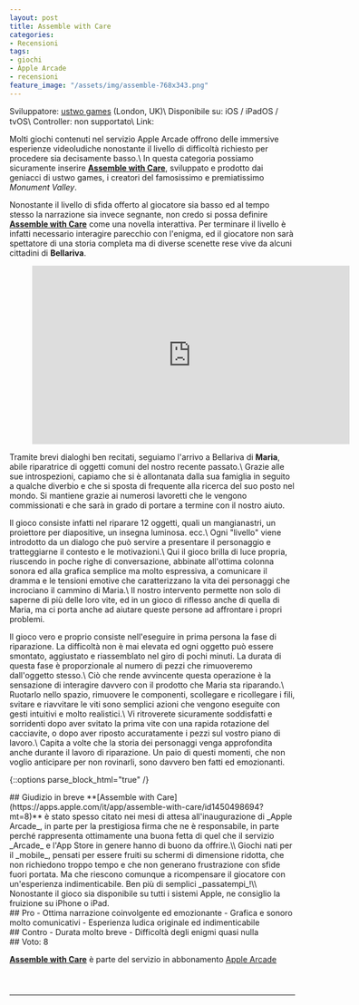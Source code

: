 ```yaml
---
layout: post
title: Assemble with Care
categories:
- Recensioni
tags:
- giochi
- Apple Arcade
- recensioni
feature_image: "/assets/img/assemble-768x343.png"
---
```


Sviluppatore: [ustwo games](https://www.ustwogames.co.uk/) (London, UK)\\
Disponibile su: iOS / iPadOS / tvOS\\
Controller: non supportato\\
Link: <a href="https://apps.apple.com/it/app/assemble-with-care/id1450498694?mt=8" style="display:inline-block;overflow:hidden;background:url(https://linkmaker.itunes.apple.com/assets/shared/badges/it-it/appstore-sm.svg) no-repeat;width:60px;height:15px;"></a>

Molti giochi contenuti nel servizio Apple Arcade offrono delle immersive esperienze videoludiche nonostante il livello di difficoltà richiesto per procedere sia decisamente basso.\\
In questa categoria possiamo sicuramente inserire **[Assemble with Care](https://apps.apple.com/it/app/assemble-with-care/id1450498694?mt=8)**, sviluppato e prodotto dai geniacci di ustwo games, i creatori del famosissimo e premiatissimo _Monument Valley_.

Nonostante il livello di sfida offerto al giocatore sia basso ed al tempo stesso la narrazione sia invece segnante, non credo si possa definire **[Assemble with Care](https://apps.apple.com/it/app/assemble-with-care/id1450498694?mt=8)** come una novella interattiva. Per terminare il livello è infatti necessario interagire parecchio con l'enigma, ed il giocatore non sarà spettatore di una storia completa ma di diverse scenette rese vive da alcuni cittadini di **Bellariva**.

<figure class="video_container">
	<iframe width="560" height="315" src="https://www.youtube.com/embed/04i8usL2lF0" frameborder="0" allow="accelerometer; autoplay; encrypted-media; gyroscope; picture-in-picture" allowfullscreen></iframe>
</figure>

Tramite brevi dialoghi ben recitati, seguiamo l'arrivo a Bellariva di **Maria**, abile riparatrice di oggetti comuni del nostro recente passato.\\
Grazie alle sue introspezioni, capiamo che si è allontanata dalla sua famiglia in seguito a qualche diverbio e che si sposta di frequente alla ricerca del suo posto nel mondo. Si mantiene grazie ai numerosi lavoretti che le vengono commissionati e che sarà in grado di portare a termine con il nostro aiuto.

Il gioco consiste infatti nel riparare 12 oggetti, quali un mangianastri, un proiettore per diapositive, un insegna luminosa. ecc.\\
Ogni "livello" viene introdotto da un dialogo che può servire a presentare il personaggio e tratteggiarne il contesto e le motivazioni.\\
Qui il gioco brilla di luce propria, riuscendo in poche righe di conversazione, abbinate all'ottima colonna sonora ed alla grafica semplice ma molto espressiva, a comunicare il dramma e le tensioni emotive che caratterizzano la vita dei personaggi che incrociano il cammino di Maria.\\
Il nostro intervento permette non solo di saperne di più delle loro vite, ed in un gioco di riflesso anche di quella di Maria, ma ci porta anche ad aiutare queste persone ad affrontare i propri problemi.

Il gioco vero e proprio consiste nell'eseguire in prima persona la fase di riparazione. La difficoltà non è mai elevata ed ogni oggetto può essere smontato, aggiustato e riassemblato nel giro di pochi minuti. La durata di questa fase è proporzionale al numero di pezzi che rimuoveremo dall'oggetto stesso.\\
Ciò che rende avvincente questa operazione è la sensazione di interagire davvero con il prodotto che Maria sta riparando.\\
Ruotarlo nello spazio, rimuovere le componenti, scollegare e ricollegare i fili, svitare e riavvitare le viti sono semplici azioni che vengono eseguite con gesti intuitivi e molto realistici.\\
Vi ritroverete sicuramente soddisfatti e sorridenti dopo aver svitato la prima vite con una rapida rotazione del cacciavite, o dopo aver riposto accuratamente i pezzi sul vostro piano di lavoro.\\
Capita a volte che la storia dei personaggi venga approfondita anche durante il lavoro di riparazione. Un paio di questi momenti, che non voglio anticipare per non rovinarli, sono davvero ben fatti ed emozionanti.

{::options parse_block_html="true" /}
<div class="conclusion">
## Giudizio in breve
**[Assemble with Care](https://apps.apple.com/it/app/assemble-with-care/id1450498694?mt=8)** è stato spesso citato nei mesi di attesa all'inaugurazione di _Apple Arcade_, in parte per la prestigiosa firma che ne è responsabile, in parte perché rappresenta ottimamente una buona fetta di quel che il servizio _Arcade_ e l'App Store in genere hanno di buono da offrire.\\
Giochi nati per il _mobile_, pensati per essere fruiti su schermi di dimensione ridotta, che non richiedono troppo tempo  e che non generano frustrazione con sfide fuori portata. Ma che riescono comunque a ricompensare il giocatore con un'esperienza indimenticabile. Ben più di semplici _passatempi_!\\
Nonostante il gioco sia disponibile su tutti i sistemi Apple, ne consiglio la fruizione su iPhone o iPad.
</div>

<div class="pros">
## Pro
- Ottima narrazione coinvolgente ed emozionante
- Grafica e sonoro molto comunicativi
- Esperienza ludica originale ed indimenticabile
</div>

<div class="cons">
## Contro
- Durata molto breve
- Difficoltà degli enigmi quasi nulla
</div>

<div class="vote">
## Voto: 8
</div>

**[Assemble with Care](https://apps.apple.com/it/app/assemble-with-care/id1450498694?mt=8)** è parte del servizio in abbonamento [Apple Arcade](https://www.apple.com/it/apple-arcade/)
<a href="https://apps.apple.com/it/app/assemble-with-care/id1450498694?mt=8" style="display:inline-block;overflow:hidden;background:url(https://linkmaker.itunes.apple.com/it-it/badge-lrg.svg?releaseDate=2019-09-19&kind=iossoftware&bubble=ios_apps) no-repeat;width:135px;height:40px;"></a>

---

